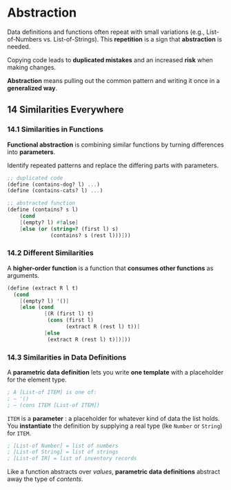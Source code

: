 # Abstraction

Data definitions and functions often repeat with small variations (e.g., List-of-Numbers vs. List-of-Strings).
This **repetition** is a sign that **abstraction** is needed.

Copying code leads to **duplicated mistakes** and an increased **risk** when making changes.

**Abstraction** means pulling out the common pattern and writing it once in a **generalized way**.

## 14 Similarities Everywhere

### 14.1 Similarities in Functions

**Functional abstraction** is combining similar functions by turning differences into **parameters**.

Identify repeated patterns and replace the differing parts with parameters.

```scheme
;; duplicated code
(define (contains-dog? l) ...)
(define (contains-cats? l) ...)

;; abstracted function
(define (contains? s l)
    (cond
    [(empty? l) #false]
    [else (or (string=? (first l) s)
              (contains? s (rest l)))]))
```

### 14.2 Different Similarities

A **higher-order function** is a function that **consumes other functions** as arguments.

```scheme
(define (extract R l t)
  (cond
    [(empty? l) '()]
    [else (cond
            [(R (first l) t)
             (cons (first l)
                   (extract R (rest l) t))]
            [else
             (extract R (rest l) t)])]))
```

### 14.3 Similarities in Data Definitions

A **parametric data definition** lets you write **one template** with a placeholder for the element type.

```scheme
; A [List-of ITEM] is one of:
; – '()
; – (cons ITEM [List-of ITEM])
```

`ITEM` is a **parameter** : a placeholder for whatever kind of data the list holds. You **instantiate** the definition by supplying a real type (lke `Number` or `String`) for `ITEM`.

```scheme
; [List-of Number] = list of numbers
; [List-of String] = list of strings
; [List-of IR] = list of inventory records
```

Like a function abstracts over _values_, **parametric data definitions** abstract away the type of _contents_.

